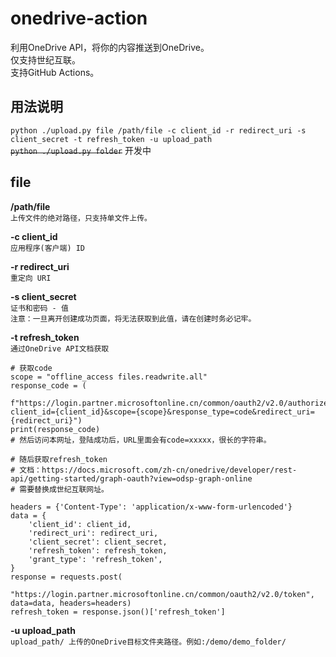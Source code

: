 # onedrive-action

利用OneDrive API，将你的内容推送到OneDrive。  
仅支持世纪互联。  
支持GitHub Actions。

## 用法说明

`python ./upload.py file /path/file -c client_id -r redirect_uri -s client_secret -t refresh_token -u upload_path`  
~~`python ./upload.py folder`~~ 开发中

## file

**/path/file**  
`上传文件的绝对路径，只支持单文件上传。`

**-c client_id**  
`应用程序(客户端) ID`

**-r redirect_uri**  
`重定向 URI`

**-s client_secret**  
`证书和密码 - 值`  
`注意：一旦离开创建成功页面，将无法获取到此值，请在创建时务必记牢。`

**-t refresh_token**  
`通过OneDrive API文档获取`
```
# 获取code
scope = "offline_access files.readwrite.all"
response_code = (
    f"https://login.partner.microsoftonline.cn/common/oauth2/v2.0/authorize?client_id={client_id}&scope={scope}&response_type=code&redirect_uri={redirect_uri}")
print(response_code)
# 然后访问本网址，登陆成功后，URL里面会有code=xxxxx，很长的字符串。

# 随后获取refresh_token
# 文档：https://docs.microsoft.com/zh-cn/onedrive/developer/rest-api/getting-started/graph-oauth?view=odsp-graph-online
# 需要替换成世纪互联网址。

headers = {'Content-Type': 'application/x-www-form-urlencoded'}
data = {
    'client_id': client_id,
    'redirect_uri': redirect_uri,
    'client_secret': client_secret,
    'refresh_token': refresh_token,
    'grant_type': 'refresh_token',
}
response = requests.post(
    "https://login.partner.microsoftonline.cn/common/oauth2/v2.0/token", data=data, headers=headers)
refresh_token = response.json()['refresh_token']
```


**-u upload_path**  
`upload_path/ 上传的OneDrive目标文件夹路径。例如:/demo/demo_folder/`

